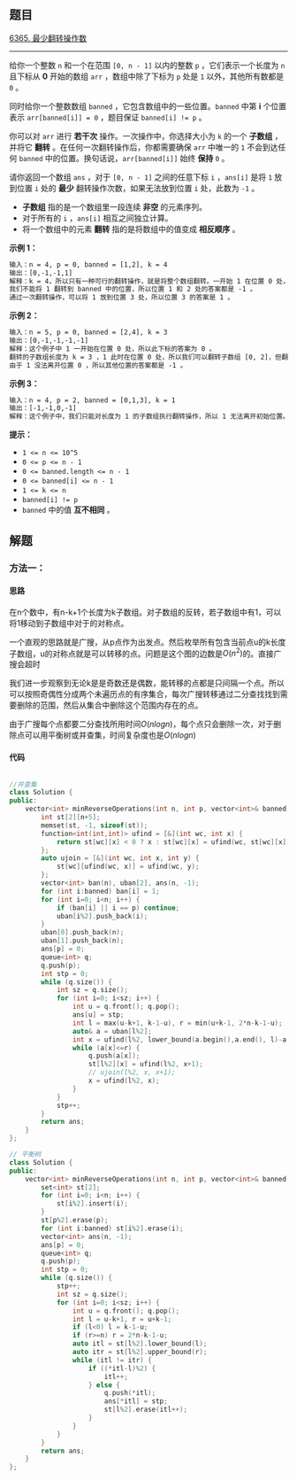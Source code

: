 ## 题目

[6365. 最少翻转操作数](https://leetcode.cn/problems/minimum-reverse-operations/)

---

给你一个整数 `n` 和一个在范围 `[0, n - 1]` 以内的整数 `p` ，它们表示一个长度为 `n` 且下标从 **0** 开始的数组 `arr` ，数组中除了下标为 `p` 处是 `1` 以外，其他所有数都是 `0` 。

同时给你一个整数数组 `banned` ，它包含数组中的一些位置。`banned` 中第 **i** 个位置表示 `arr[banned[i]] = 0` ，题目保证 `banned[i] != p` 。

你可以对 `arr` 进行 **若干次** 操作。一次操作中，你选择大小为 `k` 的一个 **子数组** ，并将它 **翻转** 。在任何一次翻转操作后，你都需要确保 `arr` 中唯一的 `1` 不会到达任何 `banned` 中的位置。换句话说，`arr[banned[i]]` 始终 **保持** `0` 。

请你返回一个数组 `ans` ，对于 `[0, n - 1]` 之间的任意下标 `i` ，`ans[i]` 是将 `1` 放到位置 `i` 处的 **最少** 翻转操作次数，如果无法放到位置 `i` 处，此数为 `-1` 。

-   **子数组** 指的是一个数组里一段连续 **非空** 的元素序列。
-   对于所有的 `i` ，`ans[i]` 相互之间独立计算。
-   将一个数组中的元素 **翻转** 指的是将数组中的值变成 **相反顺序** 。

  

**示例 1：**

```txt
输入：n = 4, p = 0, banned = [1,2], k = 4
输出：[0,-1,-1,1]
解释：k = 4，所以只有一种可行的翻转操作，就是将整个数组翻转。一开始 1 在位置 0 处，所以将它翻转到位置 0 处需要的操作数为 0 。
我们不能将 1 翻转到 banned 中的位置，所以位置 1 和 2 处的答案都是 -1 。
通过一次翻转操作，可以将 1 放到位置 3 处，所以位置 3 的答案是 1 。
```

**示例 2：**

```txt
输入：n = 5, p = 0, banned = [2,4], k = 3
输出：[0,-1,-1,-1,-1]
解释：这个例子中 1 一开始在位置 0 处，所以此下标的答案为 0 。
翻转的子数组长度为 k = 3 ，1 此时在位置 0 处，所以我们可以翻转子数组 [0, 2]，但翻转后的下标 2 在 banned 中，所以不能执行此操作。
由于 1 没法离开位置 0 ，所以其他位置的答案都是 -1 。
```

**示例 3：**

```txt
输入：n = 4, p = 2, banned = [0,1,3], k = 1
输出：[-1,-1,0,-1]
解释：这个例子中，我们只能对长度为 1 的子数组执行翻转操作，所以 1 无法离开初始位置。
```
  

**提示：**

-   `1 <= n <= 10^5`
-   `0 <= p <= n - 1`
-   `0 <= banned.length <= n - 1`
-   `0 <= banned[i] <= n - 1`
-   `1 <= k <= n` 
-   `banned[i] != p`
-   `banned` 中的值 **互不相同** 。

  

## 解题

### 方法一：

#### 思路

在n个数中，有n-k+1个长度为k子数组。对子数组的反转，若子数组中有1，可以将1移动到子数组中对于的对称点。

一个直观的思路就是广搜，从p点作为出发点。然后枚举所有包含当前点u的k长度子数组，u的对称点就是可以转移的点。问题是这个图的边数是$O(n^2)$的。直接广搜会超时

我们进一步观察到无论k是是奇数还是偶数，能转移的点都是只间隔一个点。所以可以按照奇偶性分成两个未遍历点的有序集合，每次广搜转移通过二分查找找到需要删除的范围，然后从集合中删除这个范围内存在的点。

由于广搜每个点都要二分查找所用时间$O(nlogn)$，每个点只会删除一次，对于删除点可以用平衡树或并查集，时间复杂度也是$O(nlogn)$

#### 代码

```cpp

//并查集
class Solution {
public:
    vector<int> minReverseOperations(int n, int p, vector<int>& banned, int k) {
        int st[2][n+5];
        memset(st, -1, sizeof(st));
        function<int(int,int)> ufind = [&](int wc, int x) {
            return st[wc][x] < 0 ? x : st[wc][x] = ufind(wc, st[wc][x]);
        };
        auto ujoin = [&](int wc, int x, int y) {
            st[wc][ufind(wc, x)] = ufind(wc, y);
        };
        vector<int> ban(n), uban[2], ans(n, -1);
        for (int i:banned) ban[i] = 1;
        for (int i=0; i<n; i++) {
            if (ban[i] || i == p) continue;
            uban[i%2].push_back(i);
        }
        uban[0].push_back(n);
        uban[1].push_back(n);
        ans[p] = 0;
        queue<int> q;
        q.push(p);
        int stp = 0;
        while (q.size()) {
            int sz = q.size();
            for (int i=0; i<sz; i++) {
                int u = q.front(); q.pop();
                ans[u] = stp;
                int l = max(u-k+1, k-1-u), r = min(u+k-1, 2*n-k-1-u);
                auto& a = uban[l%2];
                int x = ufind(l%2, lower_bound(a.begin(),a.end(), l)-a.begin());
                while (a[x]<=r) {
                    q.push(a[x]);
                    st[l%2][x] = ufind(l%2, x+1);
                    // ujoin(l%2, x, x+1);
                    x = ufind(l%2, x);
                }
            }
            stp++;
        }
        return ans;
    }
};

// 平衡树
class Solution {
public:
    vector<int> minReverseOperations(int n, int p, vector<int>& banned, int k) {
        set<int> st[2];
        for (int i=0; i<n; i++) {
            st[i%2].insert(i);
        }
        st[p%2].erase(p);
        for (int i:banned) st[i%2].erase(i);
        vector<int> ans(n, -1);
        ans[p] = 0;
        queue<int> q;
        q.push(p);
        int stp = 0;
        while (q.size()) {
            stp++;
            int sz = q.size();
            for (int i=0; i<sz; i++) {
                int u = q.front(); q.pop();
                int l = u-k+1, r = u+k-1;
                if (l<0) l = k-1-u;
                if (r>=n) r = 2*n-k-1-u;
                auto itl = st[l%2].lower_bound(l);
                auto itr = st[l%2].upper_bound(r);
                while (itl != itr) {
                    if ((*itl-l)%2) {
                        itl++;
                    } else {
                        q.push(*itl);
                        ans[*itl] = stp;
                        st[l%2].erase(itl++);
                    }
                }
            }
        }
        return ans;
    }
};
```
